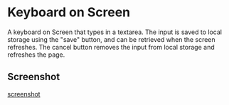 # Keyboard on Screen
A keyboard on Screen that types in a textarea. The input is saved to local storage using the "save" button, and 
can be retrieved when the screen refreshes. The cancel button removes the input from local storage and refreshes 
the page.

## Screenshot

[screenshot](https://github.com/ali-alhusseini/Keyboard/blob/4cf091b89a04f50bba77e6fda0df01d9af93ffcf/screenshot.png "screenshot")
